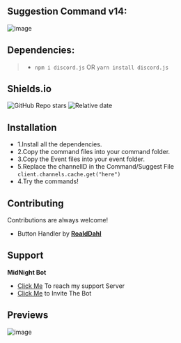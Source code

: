 ## **Suggestion Command v14**:

![image](https://user-images.githubusercontent.com/94427416/195375759-9e3aa213-11bf-442a-a50f-353a19255ce6.png)


## **Dependencies**:
> - `npm i discord.js` OR `yarn install discord.js`

## **Shields.io**
![GitHub Repo stars](https://img.shields.io/github/stars/whois-MidNight/Suggest-Cmd-v14?style=for-the-badge)
![Relative date](https://img.shields.io/date/1665583200?style=for-the-badge)
## Installation

- 1.Install all the dependencies.     
- 2.Copy the command files into your command folder.  
- 3.Copy the Event files into your event folder.      
- 5.Replace the channelID in the Command/Suggest File `client.channels.cache.get("here")`            
- 4.Try the commands!


## Contributing

Contributions are always welcome!

- Button Handler by **[RoaldDahl](https://github.com/RoaldDahl/Button-Handler)**
    

## Support

**MidNight Bot**
- [Click Me](https://discord.gg/aXnJp96cUz) To reach my support Server
- [Click Me](https://discord.com/api/oauth2/authorize?client_id=933628005987795035&permissions=1426197654646&scope=bot%20applications.commands) to Invite The Bot

## Previews
![image](https://user-images.githubusercontent.com/94427416/195374990-c6d075b4-90ff-491e-86fe-df680e02f060.png)
